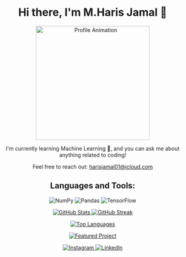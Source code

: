 <!-- Your GitHub README -->
<h1 align="center">Hi there, I'm M.Haris Jamal 👋</h1>
<p align="center">
  <img src="https://user-images.githubusercontent.com/73097560/115834477-dbab4500-a447-11eb-908a-139a6edaec5c.gif" alt="Profile Animation" width="300">
</p>

<p align="center">I'm currently learning Machine Learning 🤖, and you can ask me about anything related to coding!</p>
<p align="center">Feel free to reach out: <a href="mailto:harisjamal01@icloud.com">harisjamal01@icloud.com</a></p>

<h2 align="center">Languages and Tools:</h2>
<p align="center">
  <img alt="NumPy" src="https://img.shields.io/badge/NumPy-%23000000.svg?&style=for-the-badge&logo=numpy"/>
  <img alt="Pandas" src="https://img.shields.io/badge/Pandas-%231F77B4.svg?&style=for-the-badge&logo=pandas"/>
  <img alt="TensorFlow" src="https://img.shields.io/badge/TensorFlow-AB32CD.svg?&style=for-the-badge&logo=tensorflow"/>
  <!-- Add more icons here -->
</p>

<!-- GitHub stats -->
<p align="center">
  <a href="https://www.github.com/harisboi">
    <img src="https://github-readme-stats.vercel.app/api?username=harisboi&show_icons=true&theme=tokyonight&count_private=true&hide_border=true" alt="GitHub Stats">
  </a>
  <a href="https://www.github.com/harisboi">
    <img src="http://github-readme-streak-stats.herokuapp.com?user=harisboi&hide_border=true&theme=tokyonight" alt="GitHub Streak">
  </a>
</p>

<!-- Top programming languages -->
<p align="center">
  <a href="https://www.github.com/harisboi">
    <img src="https://github-readme-stats.vercel.app/api/top-langs/?username=harisboi&langs_count=8&layout=compact&theme=tokyonight&hide_border=true" alt="Top Languages">
  </a>
</p>

<!-- Featured project -->
<p align="center">
  <a href="https://www.github.com/harisboi/javascript-mini-projects">
    <img src="https://github-readme-stats.vercel.app/api/pin/?username=harisboi&repo=javascript-mini-projects&theme=tokyonight&show_icons=true&hide_border=true" alt="Featured Project">
  </a>
</p>

<!-- Social media links -->
<p align="center">
  <a href="https://www.instagram.com/hehebrooo">
    <img alt="Instagram" src="https://img.shields.io/badge/hehebrooo-%23E4405F.svg?&style=for-the-badge&logo=Instagram&logoColor=white"/>
  </a>
  <a href="https://linkedin.com/in/heheboi">
    <img src="https://img.shields.io/badge/linkedin-%230077B5.svg?&style=for-the-badge&logo=linkedin&logoColor=white" alt="LinkedIn">
  </a>
</p>
